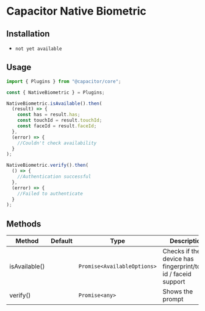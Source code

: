 # Capacitor Native Biometric

## Installation

- `not yet available`

## Usage

```ts
import { Plugins } from "@capacitor/core";

const { NativeBiometric } = Plugins;

NativeBiometric.isAvailable().then(
  (result) => {
    const has = result.has;
    const touchId = result.touchId;
    const faceId = result.faceId;
  },
  (error) => {
    //Couldn't check availability
  }
);

NativeBiometric.verify().then(
  () => {
    //Authentication successful
  },
  (error) => {
    //Failed to authenticate
  }
);
```

## Methods

| Method        | Default | Type                        | Description                                                    |
| ------------- | ------- | --------------------------- | -------------------------------------------------------------- |
| isAvailable() |         | `Promise<AvailableOptions>` | Checks if the device has fingerprint/touch id / faceid support |
| verify()      |         | `Promise<any>`              | Shows the prompt                                               |
